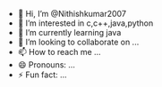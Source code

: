 - 👋 Hi, I’m @Nithishkumar2007
- 👀 I’m interested in c,c++,java,python
- 🌱 I’m currently learning java
- 💞️ I’m looking to collaborate on ...
- 📫 How to reach me ...
- 😄 Pronouns: ...
- ⚡ Fun fact: ...

<!---
Nithishkumar2007/Nithishkumar2007 is a ✨ special ✨ repository because its `README.md` (this file) appears on your GitHub profile.
You can click the Preview link to take a look at your changes.
--->
